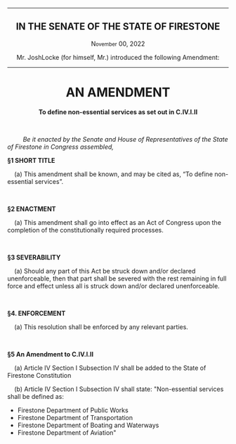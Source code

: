 <div align="center">

---

<h2><b>IN THE SENATE OF THE STATE OF FIRESTONE</b></h2>

<p>N<small>ovember</small> 00, 2022</p>

Mr. JoshLocke (for himself, Mr.) introduced the following Amendment:

---

<h1><b>AN AMENDMENT</b></h1>

**To define non-essential services as set out in C.IV.I.II**

</div>

<br/>

&nbsp;&nbsp;&nbsp;&nbsp;&nbsp;&nbsp;&nbsp;&nbsp; _Be it enacted by the Senate and House of Representatives of the State of Firestone in Congress assembled,_

**§1 SHORT TITLE**

&nbsp;&nbsp;&nbsp; (a) This amendment shall be known, and may be cited as, “To define non-essential services”.

<br/>

**§2 ENACTMENT**

&nbsp;&nbsp;&nbsp; (a) This amendment shall go into effect as an Act of Congress upon the completion of the constitutionally required processes.

<br/>

**§3 SEVERABILITY**

&nbsp;&nbsp;&nbsp; (a) Should any part of this Act be struck down and/or declared unenforceable, then that part shall be severed with the rest remaining in full force and effect unless all is struck down and/or declared unenforceable.


<br/>

**§4. ENFORCEMENT**

&nbsp;&nbsp;&nbsp; (a) This resolution shall be enforced by any relevant parties.


<br/>

**§5 An Amendment to C.IV.I.II**

&nbsp;&nbsp;&nbsp; (a) Article IV Section I Subsection IV shall be added to the State of Firestone Constitution

&nbsp;&nbsp;&nbsp; (b) Article IV Section I Subsection IV shall state: 
"Non-essential services shall be defined as:
* Firestone Department of Public Works
* Firestone Department of Transportation
* Firestone Department of Boating and Waterways
* Firestone Department of Aviation"

